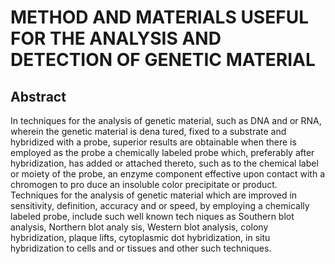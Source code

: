 # METHOD AND MATERIALS USEFUL FOR THE ANALYSIS AND DETECTION OF GENETIC MATERIAL

## Abstract
In techniques for the analysis of genetic material, such as DNA and or RNA, wherein the genetic material is dena tured, fixed to a substrate and hybridized with a probe, superior results are obtainable when there is employed as the probe a chemically labeled probe which, preferably after hybridization, has added or attached thereto, such as to the chemical label or moiety of the probe, an enzyme component effective upon contact with a chromogen to pro duce an insoluble color precipitate or product. Techniques for the analysis of genetic material which are improved in sensitivity, definition, accuracy and or speed, by employing a chemically labeled probe, include such well known tech niques as Southern blot analysis, Northern blot analy sis, Western blot analysis, colony hybridization, plaque lifts, cytoplasmic dot hybridization, in situ hybridization to cells and or tissues and other such techniques.